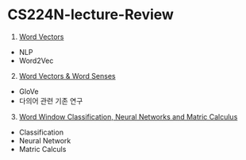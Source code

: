 # CS224N-lecture-Review
1. [Word Vectors](https://www.notion.so/01-Word-Vectors-d21ad947f33a413aa66660a35c05dbf5)
  - NLP
  - Word2Vec

2. [Word Vectors & Word Senses](https://www.notion.so/02-Word-Vectors-and-Word-Senses-bef0674e3b3a486cae082187fc8e8d00)
  - GloVe
  - 다의어 관련 기존 연구

3. [Word Window Classification, Neural Networks and Matric Calculus](https://www.notion.so/03-Word-Window-Classification-Neural-Networks-and-Matric-Calculus-449418984b194b3e94c520bd9757ae03)
  - Classification
  - Neural Network
  - Matric Calculs

